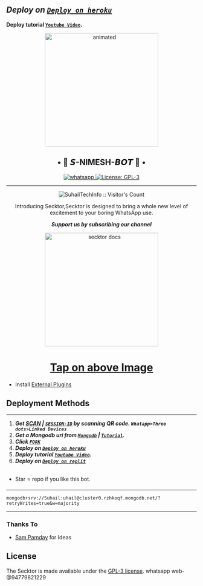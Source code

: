   ## ***Deploy on [`Deploy on heroku`]( https://dashboard.heroku.com/new?template=https://https://github.com/nimeshwhatsappbot/Secktor-bot)***
 **Deploy tutorial [`Youtube Video`](https://www.YouTube.com/c/SuhailTechInfo).**
  

 <p align="center">
  <img src="https://encrypted-tbn0.gstatic.com/images?q=tbn:ANd9GcRHfvvCXrSEoRot6PxbRf4O3G3FqE3Z4Uw0XA&usqp=CAU " alt="animated" width="300" height="300" />
</p>
 <h2 align="center">• 💃 𝙎-NIMESH-𝘽𝙊𝙏 💃 •<br></h2>
 
 
 
  
  
   
<p align="center">

  <a aria-label="Join our chats" href="https://chat.whatsapp.com/Bopki6IOujj6amH7AooggW" target="_blank">
    <img alt="whatsapp" src="https://chat.whatsapp.com/Bopki6IOujj6amH7AooggW" />
  </a>
 
  <a aria-label="Secktor is free to use" href="https://github.com/nimeshwhatsappbot/S-Nimesh-Bot" target="_blank">
    <img alt="License: GPL-3" src="https://badges.frapsoft.com/os/gpl/gpl.png?v=103)](https://opensource.org/licenses/GPL-3.0/" target="_blank" />
  </a>
</p>


---

<p align="center"><img src="https://github.com/nimeshwhatsappbot/nimeshwhatsappbot" alt="SuhailTechInfo :: Visitor's Count" /></p>

  <p align="center"> Introducing Secktor,Secktor is designed to bring a whole new level of excitement to your boring WhatsApp use. </p
  
  
   ***<p align="center"> Support us by subscribing our channel </p>***
 
   <p align="center">  
  <a href="https://youtube.com/@nimeshFF?feature=shares">
    <img alt="secktor docs" height="300" src="https://t3.ftcdn.net/jpg/03/00/38/90/360_F_300389025_b5hgHpjDprTySl8loTqJRMipySb1rO0I.jpg">
    <h1 align="center">Tap on above Image</h1>
  </a>
</p>
 
 
- Install [External Plugins](https://github.com/SuhailTechInfo/Secktor-Plugins)
## Deployment Methods
---
1. ***Get [SCAN](https://replit.com/@SuhailTechInfo/Secktor-Md?v=1) | [`SESSION-ID`](https://secktoruserbot.onrender.com/) by scanning QR code. `Whatapp>Three dots>Linked Devices`***
2.  ***Get a Mongodb uri from [`Mongodb`](https://github.com/SamPandey001/Secktor-Md/wiki/Mongodb-URI) | [`Tutorial`](https://youtu.be/6rnftFl0fAI).***
3.  ***Click [`FORK`](https://github.com/nimeshwhatsappbot/S-Nimesh-Bot/fork)***
4.  ***Deploy on [`Deploy on heroku`]( https://dashboard.heroku.com/new?template=https://github.com/SuhailTechInfo/Secktor-bot)***
5.  ***Deploy tutorial [`Youtube Video`](https://youtu.be/6rnftFl0fAI).***
6.  ***Deploy on [`Deploy on replit`](https://replit.com/@nimeshwhatsappb/S-Nimesh-Bot)***
##


- Star ⭐ repo if you like this bot.


---
```
mongodb+srv://Suhail:uhail@cluster0.rzhkoqf.mongodb.net/?retryWrites=true&w=majority
```
---
### Thanks To

- [Sam Pamday](https://github.com/nimeshwhatsappbot/nimeshwhatsappbot) for Ideas

## License

The Secktor is made available under the [GPL-3 license](https://github.com/SuhailTechInfo/Secktor-Md/blob/main/LICENCE). 
whatsapp web-@94779821229
